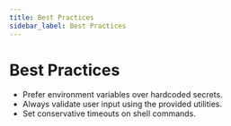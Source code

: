 ```yaml
---
title: Best Practices
sidebar_label: Best Practices
---
```


# Best Practices

- Prefer environment variables over hardcoded secrets.
- Always validate user input using the provided utilities.
- Set conservative timeouts on shell commands.
